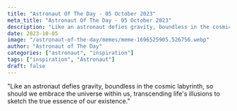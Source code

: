 ```yaml
---
title: "Astronaut Of The Day - 05 October 2023"
meta_title: "Astronaut Of The Day - 05 October 2023"
description: "Like an astronaut defies gravity, boundless in the cosmic labyrinth, so should we embrace the universe within us, transcending life's illusions to sketch the true essence of our existence."
date: 2023-10-05
image: "/astronaut-of-the-day/memes/meme-1696525905.526756.webp"
author: "Astronaut of The Day"
categories: ["astronaut", "inspiration"]
tags: ["inspiration", "Astronaut"]
draft: false
---
```

"Like an astronaut defies gravity, boundless in the cosmic labyrinth, so should we embrace the universe within us, transcending life's illusions to sketch the true essence of our existence."
        